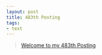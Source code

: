 ```yaml
---
layout: post
title: 483th Posting
tags: 
- text
---
```


> [Welcome to my 483th Posting](https://janghan-kor.tistory.com/1806)
